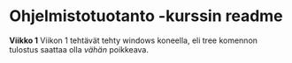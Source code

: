 # Ohjelmistotuotanto -kurssin readme
**Viikko 1** 
Viikon 1 tehtävät tehty windows koneella, eli tree komennon tulostus saattaa olla *vähän* poikkeava.

